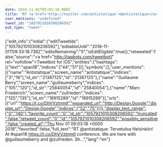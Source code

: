 ```yaml
---
date: 2018-11-01T09:03:18.000Z
title: "RT <a href='http://twitter.com/antistatique'>@antistatique</a>: Tervetuloa Helsinkiin! At #span18 https://t.co/DhVVztnmtI conference. We are here with <a href='http://twitter.com/guillaumeberry'>@guillaumeberry</a> and <a href='http://twitter.com/zufrieden'>@zufrieden</a>. Sh…″"
user_mentions: "undefined"
tweet_id: "1057921010308206592"
pub_type: "tweet"
---
```

{"edit_info":{"initial":{"editTweetIds":["1057921010308206592"],"editableUntil":"2018-11-01T09:33:18.736Z","editsRemaining":"5","isEditEligible":true}},"retweeted":false,"source":"<a href=\"http://tapbots.com/tweetbot\" rel=\"nofollow\">Tweetbot for iΟS</a>","entities":{"hashtags":[{"text":"span18","indices":["44","51"]}],"symbols":[],"user_mentions":[{"name":"Antistatique","screen_name":"antistatique","indices":["3","16"],"id_str":"21387125","id":"21387125"},{"name":"Guillaume Berry","screen_name":"guillaumeberry","indices":["105","120"],"id_str":"25840054","id":"25840054"},{"name":"Marc Friederich","screen_name":"zufrieden","indices":["125","135"],"id_str":"18915289","id":"18915289"}],"urls":[{"url":"https://t.co/DhVVztnmtI","expanded_url":"http://Design.Google","display_url":"Design.Google","indices":["52","75"]}]},"display_text_range":["0","140"],"favorite_count":"0","id_str":"1057921010308206592","truncated":false,"retweet_count":"0","id":"1057921010308206592","possibly_sensitive":false,"created_at":"Thu Nov 01 09:03:18 +0000 2018","favorited":false,"full_text":"RT @antistatique: Tervetuloa Helsinkiin! At #span18 https://t.co/DhVVztnmtI conference. We are here with @guillaumeberry and @zufrieden. Sh…","lang":"en"}
